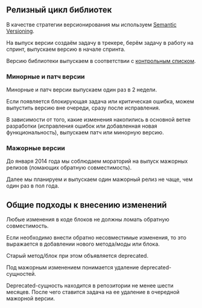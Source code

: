 ## Релизный цикл библиотек

В качестве стратегии версионирования мы используем
[Semantic Versioning][1].

На выпуск версии создаём задачу в трекере, берём задачу в
работу на спринт, выпускаем версию в начале спринта.

Версию библиотеки выпускаем в соответствии с [контрольным списком][2].

### Минорные и патч версии

Минорные и патч версии выпускаем один раз в 2 недели.

Если появляется блокирующая задача или критическая ошибка,
можем выпустить версию вне очереди, сразу после исправления.

В зависимости от того, какие изменения накопились в основной
ветке разработки (исправления ошибок или добавленная новая
функциональность), выпускаем патч или минорную версию.

### Мажорные версии

До января 2014 года мы соблюдаем мораторий на выпуск мажорных
релизов (ломающих обратную совместимость).

Далее мы планируем и выпускаем один мажорный релиз не чаще,
чем один раз в пол года.

## Общие подходы к внесению изменений

Любые изменения в коде блоков не должны ломать обратную совместимость.

Если необходимо внести обратно несовместимые изменения,
то это выражается в добавлении нового метода/моды или блока.

Старый метод/блок при этом объявляется deprecated.

Под мажорным изменением понимается удаление deprecated-сущностей.

Deprecated-сущность находится в репозитории не менее шести месяцев.
После чего ставится задача на ее удаление в очередной мажорной версии.


[1]: http://semver.org
[2]: release.md

